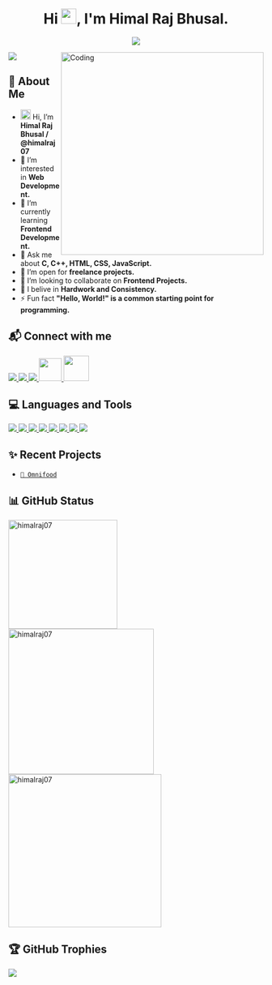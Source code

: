 <h1 align="center">Hi <a href="#"><img src="https://media.giphy.com/media/hvRJCLFzcasrR4ia7z/giphy.gif" width="30"></a>, I'm Himal Raj Bhusal.</h1>

<p align="center">
<img src="https://readme-typing-svg.demolab.com/?lines=A%20passionate%20frontend%20%20developer%20from%20Nepal;Contributed%20to%2015+%2B%20real%20world%20projects;1.5+%2B%20years%20of%20coding%20experience&font=Fira%20Code&center=true&width=700&height=45&color=FF3131&vCenter=true&pause=1000&size=25" /></a>
</p>

<a href="#"><img align="right" alt="Coding" width="400" src="https://cdn.dribbble.com/users/1162077/screenshots/3848914/programmer.gif"></a>
<p align="left"> <img src="https://komarev.com/ghpvc/?username=himalraj07&label=Profile%20views&color=0e75b6&style=flat"/> </p>

## 💫 About Me
- <a href="#"><img src="https://media.giphy.com/media/hvRJCLFzcasrR4ia7z/giphy.gif" width="20"></a> Hi, I’m **Himal Raj Bhusal / @himalraj07**
- 👀 I’m interested in **Web Development.**
- 🌱 I’m currently learning **Frontend Development.**
- 💬 Ask me about **C, C++, HTML, CSS, JavaScript.**
- 👯 I’m open for **freelance projects.**
- 💞️ I’m looking to collaborate on **Frontend Projects.**
- 🔭 I belive in **Hardwork and Consistency.**
- ⚡ Fun fact **"Hello, World!" is a common starting point for programming.**

## 📬 Connect with me
<p align="left"> 
  <a href="https://twitter.com/himalrajbhusal"><img src="https://skillicons.dev/icons?i=twitter"> </a>
  <a href="https://www.linkedin.com/in/himalraj07/"><img src="https://skillicons.dev/icons?i=linkedin"> </a>
<!--   <a href="https://github.com/"><img src="https://skillicons.dev/icons?i=github"> </a> -->
  <a href="https://www.instagram.com/"><img src="https://skillicons.dev/icons?i=instagram"> </a>
<!--   <a href="https://discord.com/"><img src="https://skillicons.dev/icons?i=discord"> </a> -->
<!--   <a href="https://stackoverflow.com/"><img src="https://skillicons.dev/icons?i=stackoverflow"> </a> -->
  <a href="https://www.facebook.com/Himalrajbhusal"><img src="https://upload.wikimedia.org/wikipedia/commons/b/b8/2021_Facebook_icon.svg" height="45"/> </a>
<!--   <a href="https://leetcode.com/"><img src="https://raw.githubusercontent.com/rahuldkjain/github-profile-readme-generator/master/src/images/icons/Social/leet-code.svg" height="43"/> </a> -->
  <a href="https://www.youtube.com/@UntilEndGaming"><img src="https://raw.githubusercontent.com/rahuldkjain/github-profile-readme-generator/master/src/images/icons/Social/youtube.svg" height="50" width="50" /> </a>
</p>

## 💻 Languages and Tools
<p align="left"> 
  <a href="https://github.com/himalraj07?tab=repositories&q=c+programming&type=&language=&sort="><img src="https://skillicons.dev/icons?i=c"> </a> 
  <a href="https://github.com/himalraj07?tab=repositories&q=cpp&type=&language=&sort="><img src="https://skillicons.dev/icons?i=cpp"> </a> 
  <a href="https://github.com/himalraj07?tab=repositories&q=html&type=&language=&sort="><img src="https://skillicons.dev/icons?i=html"> </a> 
  <a href="https://github.com/himalraj07?tab=repositories&q=css&type=&language=&sort="><img src="https://skillicons.dev/icons?i=css"> </a> 
  <a href="https://github.com/himalraj07?tab=repositories&q=javascript&type=&language=&sort="><img src="https://skillicons.dev/icons?i=js"> </a> 
<!--   <a href="https://github.com/himalraj07?tab=repositories&q=bootstrap&type=&language=&sort="><img src="https://skillicons.dev/icons?i=bootstrap"> </a>  -->
<!--   <a href="https://github.com/himalraj07?tab=repositories&q=sass&type=&language=&sort="><img src="https://skillicons.dev/icons?i=sass"> </a>  -->
<!--   <a href="https://github.com/himalraj07?tab=repositories&q=react&type=&language=&sort="><img src="https://skillicons.dev/icons?i=react"> </a>  -->
<!--   <a href="https://github.com/himalraj07?tab=repositories&q=angular&type=&language=&sort="><img src="https://skillicons.dev/icons?i=angular"> </a>  -->
<!--   <a href="https://github.com/himalraj07?tab=repositories&q=nodejs&type=&language=&sort="><img src="https://skillicons.dev/icons?i=nodejs"> </a>  -->
<!--   <a href="https://github.com/himalraj07?tab=repositories&q=express&type=&language=&sort="><img src="https://skillicons.dev/icons?i=express"> </a>  -->
<!--   <a href="https://github.com/himalraj07?tab=repositories&q=python&type=&language=&sort="><img src="https://skillicons.dev/icons?i=python"> </a>  -->
<!--   <a href="https://github.com/himalraj07?tab=repositories&q=mongodb&type=&language=&sort="><img src="https://skillicons.dev/icons?i=mongodb"> </a>  -->
<!--   <a href="https://github.com/himalraj07?tab=repositories&q=mysql&type=&language=&sort="><img src="https://skillicons.dev/icons?i=mysql"> </a>  -->
  <a href="https://github.com/himalraj07?tab=repositories&q=vscode&type=&language=&sort="><img src="https://skillicons.dev/icons?i=vscode"> </a> 
<!--   <a href="https://github.com/himalraj07?tab=repositories&q=visualstudio&type=&language=&sort="><img src="https://skillicons.dev/icons?i=visualstudio"> </a>  -->
<!--   <a href="https://github.com/himalraj07?tab=repositories&q=replit&type=&language=&sort="><img src="https://skillicons.dev/icons?i=replit"> </a>  -->
<!--   <a href="https://github.com/himalraj07?tab=repositories&q=github&type=&language=&sort="><img src="https://skillicons.dev/icons?i=github"> </a>  -->
  <a href="https://github.com/himalraj07?tab=repositories&q=stackoverflow&type=&language=&sort="><img src="https://skillicons.dev/icons?i=stackoverflow"> </a> 
  <a href="https://github.com/himalraj07?tab=repositories&q=git&type=&language=&sort="><img src="https://skillicons.dev/icons?i=git"> </a> 
<!--   <a href="https://github.com/himalraj07?tab=repositories&q=figma&type=&language=&sort="><img src="https://skillicons.dev/icons?i=figma"> </a>  -->
</p>

## ✨ Recent Projects
- [`🍔 Omnifood`](https://omnifood-himalraj.netlify.app/) 

## 📊 GitHub Status
<p><img align="left" width="215px" src="https://github-readme-stats.vercel.app/api/top-langs/?username=himalraj07&theme=radical&hide_border=false&include_all_commits=true&count_private=true&layout=compact" alt="himalraj07"/></p>
<p><img align="left" width="287px" src="https://github-readme-stats.vercel.app/api?username=himalraj07&show_icons=true&theme=radical&hide_border=false&include_all_commits=true&count_private=true" alt="himalraj07"/></p>
<p><img align="center" width="302px" src="https://github-readme-streak-stats.herokuapp.com/?user=himalraj07&theme=dark&hide_border=false" alt="himalraj07"/></p>

## 🏆 GitHub Trophies
![](https://github-profile-trophy.vercel.app/?username=himalraj07&theme=radical&no-frame=false&no-bg=false&margin-w=4)

